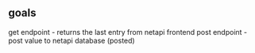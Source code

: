## goals

get endpoint - returns the last entry from netapi frontend
post endpoint - post value to netapi database (posted)

